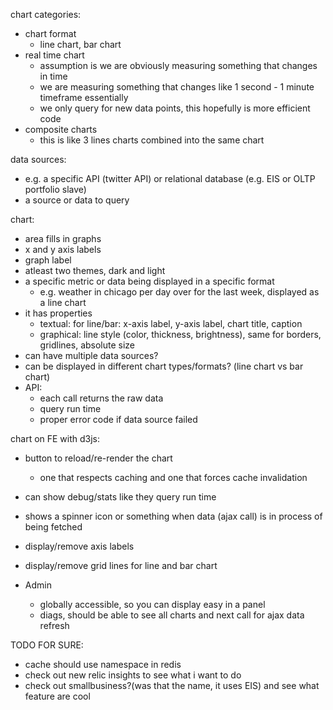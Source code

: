 chart categories:
  - chart format
    - line chart, bar chart
  - real time chart
    - assumption is we are obviously measuring something that changes in time
    - we are measuring something that changes like 1 second - 1 minute timeframe essentially
    - we only query for new data points, this hopefully is more efficient code
  - composite charts
    - this is like 3 lines charts combined into the same chart

data sources:
  - e.g. a specific API (twitter API) or relational database (e.g. EIS or OLTP portfolio slave)
  - a source or data to query

chart:
  - area fills in graphs
  - x and y axis labels
  - graph label
  - atleast two themes, dark and light
  - a specific metric or data being displayed in a specific format
    - e.g. weather in chicago per day over for the last week, displayed as a line chart
  - it has properties
    - textual: for line/bar: x-axis label, y-axis label, chart title, caption
    - graphical: line style (color, thickness, brightness), same for borders, gridlines, absolute size
  - can have multiple data sources?
  - can be displayed in different chart types/formats? (line chart vs bar chart)
  - API: 
    - each call returns the raw data
    - query run time
    - proper error code if data source failed

chart on FE with d3js:
  - button to reload/re-render the chart
    - one that respects caching and one that forces cache invalidation
  - can show debug/stats like they query run time
  - shows a spinner icon or something when data (ajax call) is in process of being fetched
  - display/remove axis labels
  - display/remove grid lines for line and bar chart

- Admin
  - globally accessible, so you can display easy in a panel
  - diags, should be able to see all charts and next call for ajax data refresh


TODO FOR SURE:
  - cache should use namespace in redis
  - check out new relic insights to see what i want to do
  - check out smallbusiness?(was that the name, it uses EIS) and see what feature are cool
